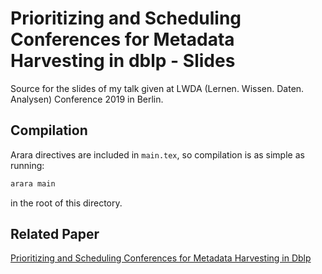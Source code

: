 # Prioritizing and Scheduling Conferences for Metadata Harvesting in dblp - Slides

Source for the slides of my talk given at LWDA (Lernen. Wissen. Daten. Analysen) Conference 2019 in Berlin.

## Compilation

Arara directives are included in `main.tex`, so compilation is as simple as running:

```bash
arara main
```

in the root of this directory.

## Related Paper

[Prioritizing and Scheduling Conferences for Metadata Harvesting in Dblp](https://dl.acm.org/citation.cfm?doid=3197026.3197069)
